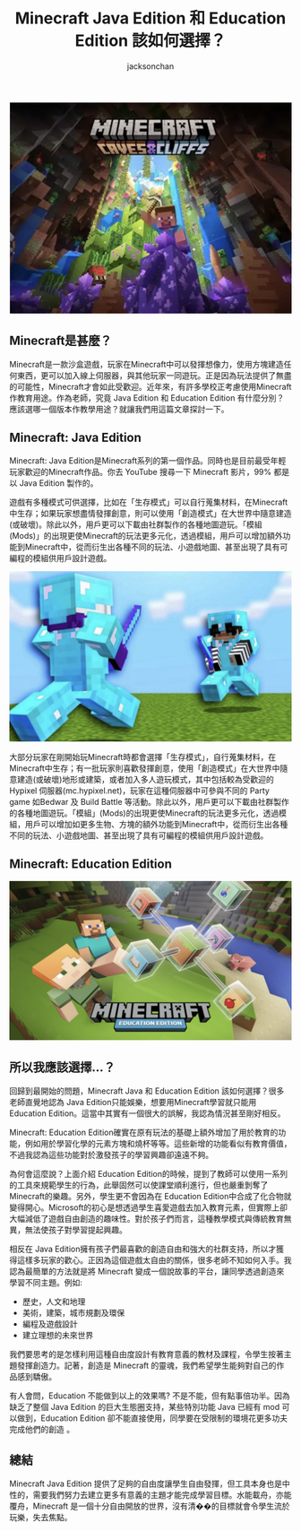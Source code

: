 ﻿---
title: "Minecraft Java Edition 和 Education Edition 該如何選擇？"
publishDate: 2022-07-04
description: "分析Minecraft Java Edition與Education Edition在教育應用中的差異，探討Java Edition的創造自由度與社群支持如何更好地激發學生學習興趣，提供教育主題設計建議。"
featuredImage: "../../assets/images/news/2022-07-04-minecraft-java-edition-和-education-edition-該如何選擇/image1.png"
SEOImage: "../../assets/images/news/2022-07-04-minecraft-java-edition-和-education-edition-該如何選擇/image1.png"
category: "文章"
tags: []
author: "jacksonchan"
---

![](../../assets/images/news/2022-07-04-minecraft-java-edition-和-education-edition-該如何選擇/image1.png)

## Minecraft是甚麼？

Minecraft是一款沙盒遊戲，玩家在Minecraft中可以發揮想像力，使用方塊建造任何東西，更可以加入線上伺服器，與其他玩家一同遊玩。正是因為玩法提供了無盡的可能性，Minecraft才會如此受歡迎。近年來，有許多學校正考慮使用Minecraft作教育用途。作為老師，究竟 Java Edition 和 Education Edition 有什麼分別？應該選哪一個版本作教學用途？就讓我們用這篇文章探討一下。

## Minecraft: Java Edition

Minecraft: Java Edition是Minecraft系列的第一個作品。同時也是目前最受年輕玩家歡迎的Minecraft作品。你去 YouTube 搜尋一下 Minecraft 影片，99% 都是以 Java Edition 製作的。

遊戲有多種模式可供選擇，比如在「生存模式」可以自行蒐集材料，在Minecraft中生存；如果玩家想盡情發揮創意，則可以使用「創造模式」在大世界中隨意建造(或破壞)。除此以外，用戶更可以下載由社群製作的各種地圖遊玩。「模組(Mods)」的出現更使Minecraft的玩法更多元化，透過模組，用戶可以增加額外功能到Minecraft中，從而衍生出各種不同的玩法、小遊戲地圖、甚至出現了具有可編程的模組供用戶設計遊戲。

![](../../assets/images/news/2022-07-04-minecraft-java-edition-和-education-edition-該如何選擇/d2f0597de811924aa991c0a5663fe242-1024x618.png)

大部分玩家在剛開始玩Minecraft時都會選擇「生存模式」，自行蒐集材料，在Minecraft中生存；有一批玩家則喜歡發揮創意，使用「創造模式」在大世界中隨意建造(或破壞)地形或建築，或者加入多人遊玩模式，其中包括較為受歡迎的 Hypixel 伺服器(mc.hypixel.net)，玩家在這種伺服器中可參與不同的 Party game 如Bedwar 及 Build Battle 等活動。除此以外，用戶更可以下載由社群製作的各種地圖遊玩。「模組」(Mods)的出現更使Minecraft的玩法更多元化，透過模組，用戶可以增加如更多生物、方塊的額外功能到Minecraft中，從而衍生出各種不同的玩法、小遊戲地圖、甚至出現了具有可編程的模組供用戶設計遊戲。

## Minecraft: Education Edition

![](../../assets/images/news/2022-07-04-minecraft-java-edition-和-education-edition-該如何選擇/f9474491bcad629fd5d1058acb3f60ab-1024x578.png)

## 所以我應該選擇...？

回歸到最開始的問題，Minecraft Java 和 Education Edition 該如何選擇？很多老師直覺地認為 Java Edition只能娛樂，想要用Minecraft學習就只能用 Education Edition。這當中其實有一個很大的誤解，我認為情況甚至剛好相反。

Minecraft: Education Edition確實在原有玩法的基礎上額外增加了用於教育的功能，例如用於學習化學的元素方塊和燒杯等等。這些新增的功能看似有教育價值，不過我認為這些功能對於激發孩子的學習興趣卻遠遠不夠。

為何會這麼說？上面介紹 Education Edition的時候，提到了教師可以使用一系列的工具來規範學生的行為，此舉固然可以使課堂順利進行，但也嚴重剝奪了Minecraft的樂趣。另外，學生更不會因為在 Education Edition中合成了化合物就變得開心。Microsoft的初心是想透過學生喜愛遊戲去加入教育元素，但實際上卻大幅減低了遊戲自由創造的趣味性。對於孩子們而言，這種教學模式與傳統教育無異，無法使孩子對學習提起興趣。

相反在 Java Edition擁有孩子們最喜歡的創造自由和強大的社群支持，所以才獲得這樣多玩家的歡心。正因為這個遊戲太自由的關係，很多老師不知如何入手。我認為最簡單的方法就是將 Minecraft 變成一個說故事的平台，讓同學透過創造來學習不同主題。例如:

- 歷史，人文和地理
- 美術，建築，城市規劃及環保
- 編程及遊戲設計
- 建立理想的未來世界

我們要思考的是怎樣利用這種自由度設計有教育意義的教材及課程，令學生按著主題發揮創造力。記著，創造是 Minecraft 的靈魂，我們希望學生能夠對自己的作品感到驕傲。

有人會問，Education 不能做到以上的效果嗎? 不是不能，但有點事倍功半。因為缺乏了整個 Java Edition 的巨大生態圈支持，某些特別功能 Java 已經有 mod 可以做到，Education Edition 卻不能直接使用，同學要在受限制的環境花更多功夫完成他們的創造 。

## 總結

Minecraft Java Edition 提供了足夠的自由度讓學生自由發揮，但工具本身也是中性的，需要我們努力去建立更多有意義的主題才能完成學習目標。水能載舟，亦能覆舟，Minecraft 是一個十分自由開放的世界，沒有清��的目標就會令學生流於玩樂，失去焦點。
